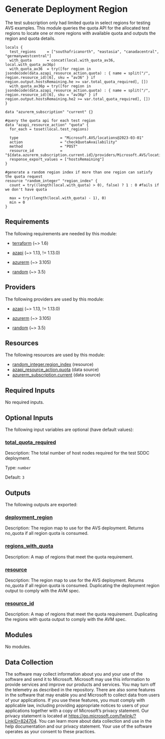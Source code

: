 <!-- BEGIN_TF_DOCS -->
# Generate Deployment Region

The test subscription only had limited quota in select regions for testing AVS examples. This module queries the quota API for the allocated test regions to locate one or more regions with available quota and outputs the region and quota details.

```hcl
locals {
  test_regions     = ["southafricanorth", "eastasia", "canadacentral", "germanywestcentral"]
  with_quota       = concat(local.with_quota_av36, local.with_quota_av36p)
  with_quota_av36  = try([for region in jsondecode(data.azapi_resource_action.quota) : { name = split("/", region.resource_id)[6], sku = "av36" } if region.output.hostsRemaining.he >= var.total_quota_required], [])
  with_quota_av36p = try([for region in jsondecode(data.azapi_resource_action.quota) : { name = split("/", region.resource_id)[6], sku = "av36p" } if region.output.hostsRemaining.he2 >= var.total_quota_required], [])
}

data "azurerm_subscription" "current" {}

#query the quota api for each test region
data "azapi_resource_action" "quota" {
  for_each = toset(local.test_regions)

  type                   = "Microsoft.AVS/locations@2023-03-01"
  action                 = "checkQuotaAvailability"
  method                 = "POST"
  resource_id            = "${data.azurerm_subscription.current.id}/providers/Microsoft.AVS/locations/${each.key}"
  response_export_values = ["hostsRemaining"]
}

#generate a random region index if more than one region can satisfy the quota request
resource "random_integer" "region_index" {
  count = try((length(local.with_quota) > 0), false) ? 1 : 0 #fails if we don't have quota

  max = try((length(local.with_quota) - 1), 0)
  min = 0
}
```

<!-- markdownlint-disable MD033 -->
## Requirements

The following requirements are needed by this module:

- <a name="requirement_terraform"></a> [terraform](#requirement\_terraform) (~> 1.6)

- <a name="requirement_azapi"></a> [azapi](#requirement\_azapi) (~> 1.13, != 1.13.0)

- <a name="requirement_azurerm"></a> [azurerm](#requirement\_azurerm) (~> 3.105)

- <a name="requirement_random"></a> [random](#requirement\_random) (~> 3.5)

## Providers

The following providers are used by this module:

- <a name="provider_azapi"></a> [azapi](#provider\_azapi) (~> 1.13, != 1.13.0)

- <a name="provider_azurerm"></a> [azurerm](#provider\_azurerm) (~> 3.105)

- <a name="provider_random"></a> [random](#provider\_random) (~> 3.5)

## Resources

The following resources are used by this module:

- [random_integer.region_index](https://registry.terraform.io/providers/hashicorp/random/latest/docs/resources/integer) (resource)
- [azapi_resource_action.quota](https://registry.terraform.io/providers/Azure/azapi/latest/docs/data-sources/resource_action) (data source)
- [azurerm_subscription.current](https://registry.terraform.io/providers/hashicorp/azurerm/latest/docs/data-sources/subscription) (data source)

<!-- markdownlint-disable MD013 -->
## Required Inputs

No required inputs.

## Optional Inputs

The following input variables are optional (have default values):

### <a name="input_total_quota_required"></a> [total\_quota\_required](#input\_total\_quota\_required)

Description: The total number of host nodes required for the test SDDC deployment.

Type: `number`

Default: `3`

## Outputs

The following outputs are exported:

### <a name="output_deployment_region"></a> [deployment\_region](#output\_deployment\_region)

Description: The region map to use for the AVS deployment. Returns no\_quota if all region quota is consumed.

### <a name="output_regions_with_quota"></a> [regions\_with\_quota](#output\_regions\_with\_quota)

Description: A map of regions that meet the quota requirement.

### <a name="output_resource"></a> [resource](#output\_resource)

Description: The region map to use for the AVS deployment. Returns no\_quota if all region quota is consumed. Duplicating the deployment region output to comply with the AVM spec.

### <a name="output_resource_id"></a> [resource\_id](#output\_resource\_id)

Description: A map of regions that meet the quota requirement. Duplicating the regions with quota output to comply with the AVM spec.

## Modules

No modules.

<!-- markdownlint-disable-next-line MD041 -->
## Data Collection

The software may collect information about you and your use of the software and send it to Microsoft. Microsoft may use this information to provide services and improve our products and services. You may turn off the telemetry as described in the repository. There are also some features in the software that may enable you and Microsoft to collect data from users of your applications. If you use these features, you must comply with applicable law, including providing appropriate notices to users of your applications together with a copy of Microsoft’s privacy statement. Our privacy statement is located at <https://go.microsoft.com/fwlink/?LinkID=824704>. You can learn more about data collection and use in the help documentation and our privacy statement. Your use of the software operates as your consent to these practices.
<!-- END_TF_DOCS -->
